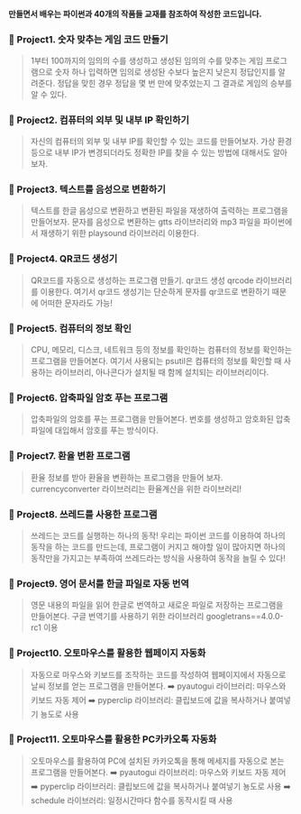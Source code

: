 #### 만들면서 배우는 파이썬과 40개의 작품들 교재를 참조하여 작성한 코드입니다.

### 📍 Project1. 숫자 맞추는 게임 코드 만들기

> 1부터 100까지의 임의의 수를 생성하고 생성된 임의의 수를 맞추는 게임 프로그램으로 숫자 하나 입력하면 임의로 생성돤 수보다 높은지 낮은지 정답인지를 알려준다. 정답을 맞힌 경우 정답을 몇 번 만에 맞추었는지 그 결과로 게임의 승부를 알 수 있다.

### 📍 Project2. 컴퓨터의 외부 및 내부 IP 확인하기

> 자신의 컴퓨터의 외부 및 내부 IP를 확인할 수 있는 코드를 만들어보자. 가상 환경 등으로 내부 IP가 변경되더라도 정확한 IP를 찾을 수 있는 방법에 대해서도 알아보자.

### 📍 Project3. 텍스트를 음성으로 변환하기

> 텍스트를 한글 음성으로 변환하고 변환된 파일을 재생하여 출력하는 프로그램을 만들어보자. 문자를 음성으로 변환하는 gtts 라이브러리와 mp3 파일을 파이썬에서 재생하기 위한 playsound 라이브러리 이용한다.

### 📍 Project4. QR코드 생성기

> QR코드를 자동으로 생성하는 프로그램 만들기. qr코드 생성 qrcode 라이브러리를 이용한다. 여기서 qr코드 생성기는 단순하게 문자를 qr코드로 변환하기 때문에 어떠한 문자라도 가능!

### 📍 Project5. 컴퓨터의 정보 확인

> CPU, 메모리, 디스크, 네트워크 등의 정보를 확인하는 컴퓨터의 정보를 확인하는 프로그램을 만들어본다. 여기서 사용되는 psutil은 컴퓨터의 정보를 확인할 때 사용하는 라이브러리, 아나콘다가 설치될 때 함께 설치되는 라이브러리이다.

### 📍 Project6. 압축파일 암호 푸는 프로그램

> 압축파일의 암호를 푸는 프로그램을 만들어본다. 번호를 생성하고 암호화된 압축파일에 대입해서 암호를 푸는 방식이다.

### 📍 Project7. 환율 변환 프로그램

> 환율 정보를 받아 환율을 변환하는 프로그램을 만들어 보자. currencyconverter 라이브러리는 환율계산을 위한 라이브러리!

### 📍 Project8. 쓰레드를 사용한 프로그램

> 쓰레드는 코드를 실행하는 하나의 동작! 우리는 파이썬 코드를 이용하여 하나의 동작을 하는 코드를 만드는데, 프로그램이 커지고 해야할 일이 많아지면 하나의 동작만을 가지고는 부족하여 쓰레드라는 방식을 사용하여 동작을 늘릴 수 있다!

### 📍 Project9. 영어 문서를 한글 파일로 자동 번역

> 영문 내용의 파일을 읽어 한글로 번역하고 새로운 파일로 저장하는 프로그램을 만들어본다. 구글 번역기를 사용하기 위한 라이브러리 googletrans==4.0.0-rc1 이용

### 📍 Project10. 오토마우스를 활용한 웹페이지 자동화

> 자동으로 마우스와 키보드를 조작하는 코드를 작성하여 웹페이지에서 자동으로 날씨 정보를 얻는 프로그램을 만들어본다.
> ➡️ pyautogui 라이브러리: 마우스와 키보드 자동 제어
> ➡️ pyperclip 라이브러리: 클립보드에 값을 복사하거나 붙여넣기 뇽도로 사용

### 📍 Project11. 오토마우스를 활용한 PC카카오톡 자동화

> 오토마우스를 활용하여 PC에 설치된 카카오톡을 통해 메세지를 자동으로 본는 프로그램을 만들어본다.
> ➡️ pyautogui 라이브러리: 마우스와 키보드 자동 제어
> ➡️ pyperclip 라이브러리: 클립보드에 값을 복사하거나 붙여넣기 뇽도로 사용
> ➡️ schedule 라이브러리: 일정시간마다 함수를 동작시킬 때 사용
